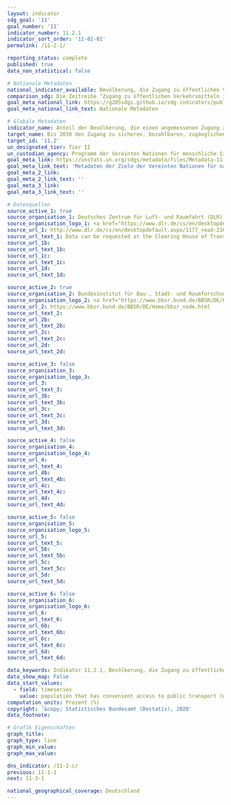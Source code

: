 ```yaml
---
layout: indicator
sdg_goal: '11'
goal_number: '11'
indicator_number: 11.2.1
indicator_sort_order: '11-02-01'
permalink: /11-2-1/

reporting_status: complete
published: true
data_non_statistical: false

# Nationale Metadaten
national_indicator_available: Bevölkerung, die Zugang zu öffentlichen Verkehrsmitteln hat (innerhalb von 10 Minuten zu Fuß) <br> Bevölkerung, die Zugang zu öffentlichen Verkehrsmitteln hat (innerhalb von 500 Metern)
comparison_sdg: Die Zeitreihe "Zugang zu öffentlichen Verkehrsmitteln innerhalb von 500 Metern" entspricht den globalen Metadaten. Die Zeitreihe "Zugang zu öffentlichen Verkehrsmitteln innerhalb von 10 Minuten zu Fuß zu erreichen" bietet zusätzliche Informationen.
goal_meta_national_link: https://g205sdgs.github.io/sdg-indicators/public/MetaDe/11.2.1.pdf
goal_meta_national_link_text: Nationale Metadaten

# Globale Metadaten
indicator_name: Anteil der Bevölkerung, die einen angemessenen Zugang zu öffentlichen Verkehrsmitteln hat, nach Geschlecht, Alter und Menschen mit Behinderungen
target_name: Bis 2030 den Zugang zu sicheren, bezahlbaren, zugänglichen und nachhaltigen Verkehrssystemen für alle ermöglichen und die Sicherheit im Straßenverkehr verbessern, insbesondere durch den Ausbau des öffentlichen Verkehrs, mit besonderem Augenmerk auf den Bedürfnissen von Menschen in prekären Situationen, Frauen, Kindern, Menschen mit Behinderungen und älteren Menschen
target_id: '11.2'
un_designated_tier: Tier II
un_custodian_agency: Programm der Vereinten Nationen für menschliche Siedlungen (UN-HABITAT)
goal_meta_link: https://unstats.un.org/sdgs/metadata/files/Metadata-11-02-01.pdf
goal_meta_link_text: 'Metadaten der Ziele der Vereinten Nationen für nachhaltige Entwicklung'
goal_meta_2_link: 
goal_meta_2_link_text: ''
goal_meta_3_link: 
goal_meta_3_link_text: ''

# Datenquellen
source_active_1: true
source_organisation_1: Deutsches Zentrum für Luft- und Raumfahrt (DLR)
source_organisation_logo_1: <a href="https://www.dlr.de/cs/en/desktopdefault.aspx/tabid-669/1177_read-2160/"><img src="https://g205sdgs.github.io/sdg-indicators/public/OrgImgDe/dlr.png" alt="Logo dlr" style="height:60px; width:148px"/></a>
source_url_1: http://www.dlr.de/cs/en/desktopdefault.aspx/1177_read-2160/
source_url_text_1: Data can be requested at the Clearing House of Transport Data at the German Aerospace Centre (DLR)
source_url_1b: 
source_url_text_1b: 
source_url_1c: 
source_url_text_1c: 
source_url_1d: 
source_url_text_1d: 

source_active_2: true
source_organisation_2: Bundesinstitut für Bau-, Stadt- und Raumforschung
source_organisation_logo_2: <a href="https://www.bbsr.bund.de/BBSR/DE/Home/bbsr_node.html"><img src="https://g205sdgs.github.io/sdg-indicators/public/OrgImgDe/bbsr.png" alt="Logo bbsr" style="height:60px; width:148px"/></a>
source_url_2: https://www.bbsr.bund.de/BBSR/DE/Home/bbsr_node.html
source_url_text_2: 
source_url_2b: 
source_url_text_2b: 
source_url_2c: 
source_url_text_2c: 
source_url_2d: 
source_url_text_2d: 

source_active_3: false
source_organisation_3: 
source_organisation_logo_3: 
source_url_3: 
source_url_text_3: 
source_url_3b: 
source_url_text_3b: 
source_url_3c: 
source_url_text_3c: 
source_url_3d: 
source_url_text_3d: 

source_active_4: false
source_organisation_4: 
source_organisation_logo_4: 
source_url_4: 
source_url_text_4: 
source_url_4b: 
source_url_text_4b: 
source_url_4c: 
source_url_text_4c: 
source_url_4d: 
source_url_text_4d: 

source_active_5: false
source_organisation_5: 
source_organisation_logo_5: 
source_url_5: 
source_url_text_5: 
source_url_5b: 
source_url_text_5b: 
source_url_5c: 
source_url_text_5c: 
source_url_5d: 
source_url_text_5d: 

source_active_6: false
source_organisation_6: 
source_organisation_logo_6: 
source_url_6: 
source_url_text_6: 
source_url_6b: 
source_url_text_6b: 
source_url_6c: 
source_url_text_6c: 
source_url_6d: 
source_url_text_6d: 

data_keywords: Indikator 11.2.1, Bevölkerung, die Zugang zu öffentlichen Verkehrsmitteln hat (innerhalb von 10 Minuten zu Fuß), Bevölkerung, die Zugang zu öffentlichen Verkehrsmitteln hat (innerhalb von 500 Metern), Programm der Vereinten Nationen für menschliche Siedlungen (UN-Habitat)
data_show_map: False
data_start_values: 
  - field: timeseries
    value: population that has convenient access to public transport (within 500 meters) (%)
computation_units: Prozent (%)
copyright: '&copy; Statistisches Bundesamt (Destatis), 2020'
data_footnote: 

# Grafik Eigenschaften
graph_title: 
graph_type: line
graph_min_value: 
graph_max_value: 

dns_indicator: /11-2-c/
previous: 11-1-1
next: 11-3-1

national_geographical_coverage: Deutschland
---
```


